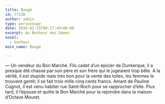 ```yaml
---
title: Baugé
id: 77138
author: admin
type: personnage
date: 2010-02-15T08:17:44+00:00
excerpt: Au Bonheur des Dames
novel:
  - bonheur
main_name: Baugé

---
```

— Un vendeur du Bon Marché. Fils cadet d&rsquo;un épicier de Dunkerque, il a presque été chassé par son père et son frère qui le jugeaient trop bête. A la vérité, il est stupide mais très bon pour la vente des toiles, les femmes le trouvent gentil; il se fait trois mille cinq cents francs. Amant de Pauline Cugnot, il est venu habiter rue Saint-Roch pour se rapprocher d&rsquo;elle. Plus tard, il l&rsquo;épouse et quitte le Bon Marché pour la rejoindre dans la maison d&rsquo;Octave Mouret. 